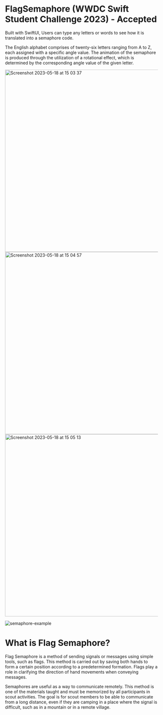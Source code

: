# FlagSemaphore (WWDC Swift Student Challenge 2023) -  Accepted
Built with SwiftUI, Users can type any letters or words to see how it is translated into a semaphore code.

The English alphabet comprises of twenty-six letters ranging from A to Z, each assigned with a specific angle value. The animation of the semaphore is produced through the utilization of a rotational effect, which is determined by the corresponding angle value of the given letter.

<img width="600" alt="Screenshot 2023-05-18 at 15 03 37" src="https://github.com/NyomanAdiwinanda/WWDC23-SwiftChallenge/assets/65802394/c2c96974-a2ec-403c-91a8-6a528639215b">

<img width="600" alt="Screenshot 2023-05-18 at 15 04 57" src="https://github.com/NyomanAdiwinanda/WWDC23-SwiftChallenge/assets/65802394/641dcb36-9672-4171-8f65-634b5bad9d57">

<img width="600" alt="Screenshot 2023-05-18 at 15 05 13" src="https://github.com/NyomanAdiwinanda/WWDC23-SwiftChallenge/assets/65802394/a7238cc7-18ad-4256-b1ba-88f67ca7b864">

![semaphore-example](https://user-images.githubusercontent.com/65802394/233253725-5d1d85aa-5617-4e81-9b67-3b7da0e289d8.gif)

# What is Flag Semaphore?

Flag Semaphore is a method of sending signals or messages using simple tools, such as flags. This method is carried out by saving both hands to form a certain position according to a predetermined formation. Flags play a role in clarifying the direction of hand movements when conveying messages.

Semaphores are useful as a way to communicate remotely. This method is one of the materials taught and must be memorized by all participants in scout activities. The goal is for scout members to be able to communicate from a long distance, even if they are camping in a place where the signal is difficult, such as in a mountain or in a remote village.
